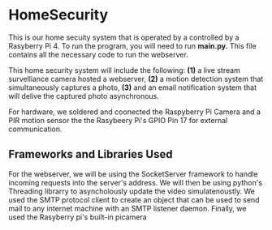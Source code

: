 # HomeSecurity
This is our home secuity system that is operated by a controlled by a Rasyberry Pi 4. To run the program, you will need to run **main.py.** This file contains all the necessary code to run the webserver. 

This home security system will include the following:  **(1)** a live stream survelliance camera hosted a webserver, **(2)** a motion detection system that simultaneously captures a photo, **(3)** and an email notification system that will delive the captured photo asynchronous. 

For hardware, we soldered and coonected the Raspyberry Pi Camera and a PIR motion sensor the the Rasybeery Pi's GPIO Pin 17 for external communication.

Frameworks and Libraries Used
---
For the webserver, we will be using the SocketServer framework to handle incoming requests into the server's address. We will then be using python's Threading librarry to asyncholously update the video simulatenoustly. We used the SMTP protocol client to create an object that can be used to send mail to any internet machine with an SMTP listener daemon. Finally, we used the Rasyberry pi's built-in picamera
